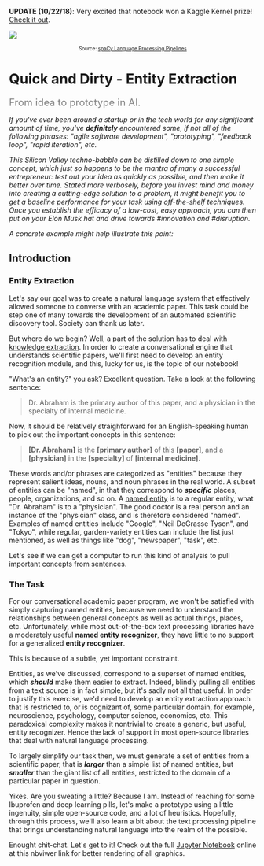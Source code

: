 <strong>UPDATE (10/22/18)</strong>: Very excited that notebook won a Kaggle Kernel prize! [Check it out](https://www.kaggle.com/general/37924#391409).<br>

<img src='https://spacy.io/assets/img/pipeline.svg'><center><span style="font-size:10px;">Source: <a href="https://spacy.io/usage/processing-pipelines">spaCy Language Processing Pipelines</a></span></center>

# Quick and Dirty - Entity Extraction

<span style="color:gray;font-size:20px;">From idea to prototype in AI.</span>

<em>If you've ever been around a startup or in the tech world for any significant amount of time, you've <strong>definitely</strong> encountered some, if not all of the following phrases: "agile software development", "prototyping", "feedback loop", "rapid iteration", etc.</em>

<em>This Silicon Valley techno-babble can be distilled down to one simple concept, which just so happens to be the mantra of many a successful entrepreneur: test out your idea as quickly as possible, and then make it better over time. Stated more verbosely, before you invest mind and money into creating a cutting-edge solution to a problem, it might benefit you to get a baseline performance for your task using off-the-shelf techniques. Once you establish the efficacy of a low-cost, easy approach, you can then put on your Elon Musk hat and drive towards #innovation and #disruption.</em> 

<em>A concrete example might help illustrate this point:</em>

## Introduction

### Entity Extraction

Let's say our goal was to create a natural language system that effectively allowed someone to converse with an academic paper. This task could be step one of many towards the development of an automated scientific discovery tool. Society can thank us later. 

But where do we begin? Well, a part of the solution has to deal with [knowledge extraction](https://en.wikipedia.org/wiki/Knowledge_extraction). In order to create a conversational engine that understands scientific papers, we'll first need to develop an entity recognition module, and this, lucky for us, is the topic of our notebook! 

"What's an entity?" you ask? Excellent question. Take a look at the following sentence:

> Dr. Abraham is the primary author of this paper, and a physician in the specialty of internal medicine.

Now, it should be relatively straighforward for an English-speaking human to pick out the important concepts in this sentence:

> **[Dr. Abraham]** is the **[primary author]** of this **[paper]**, and a **[physician]** in the **[specialty]** of **[internal medicine]**.

These words and/or phrases are categorized as "entities" because they represent salient ideas, nouns, and noun phrases in the real world. A subset of entities can be "named", in that they correspond to <strong><em>specific</em></strong> places, people, organizations, and so on. A [named entity](https://en.wikipedia.org/wiki/Named_entity) is to a regular entity, what "Dr. Abraham" is to a "physician". The good doctor is a real person and an instance of the "physician" class, and is therefore considered "named". Examples of named entities include "Google", "Neil DeGrasse Tyson", and "Tokyo", while regular, garden-variety entities can include the list just mentioned, as well as things like "dog", "newspaper", "task", etc.

Let's see if we can get a computer to run this kind of analysis to pull important concepts from sentences. 

### The Task

For our conversational academic paper program, we won't be satisfied with simply capturing named entities, because we need to understand the relationships between general concepts as well as actual things, places, etc. Unfortunately, while most out-of-the-box text processing libraries have a moderately useful <strong>named entity recognizer</strong>, they have little to no support for a generalized <strong>entity recognizer</strong>. 

This is because of a subtle, yet important constraint. 

Entities, as we've discussed, correspond to a superset of named entities, which <strong><em>should</em></strong> make them easier to extract. Indeed, blindly pulling all entities from a text source is in fact simple, but it's sadly not all that useful. In order to justify this exercise, we'd need to develop an entity extraction approach that is restricted to, or is cognizant of, some particular domain, for example, neuroscience, psychology, computer science, economics, etc. This paradoxical complexity makes it nontrivial to create a generic, but useful, entity recognizer. Hence the lack of support in most open-source libraries that deal with natural language processing. 

To largely simplify our task then, we must generate a set of entities from a scientific paper, that is <strong><em>larger</em></strong> than a simple list of named entities, but <strong><em>smaller</em></strong> than the giant list of all entities, restricted to the domain of a particular paper in question. 

Yikes. Are you sweating a little? Because I am. Instead of reaching for some Ibuprofen and deep learning pills, let's make a prototype using a little ingenuity, simple open-source code, and a lot of heuristics. Hopefully, through this process, we'll also learn a bit about the text processing pipeline that brings understanding natural language into the realm of the possible. 

Enought chit-chat. Let's get to it! Check out the full [Jupyter Notebook](https://nbviewer.jupyter.org/github/SudoSharma/entity_extraction/blob/master/entity_extraction.ipynb) online at this nbviwer link for better rendering of all graphics.
